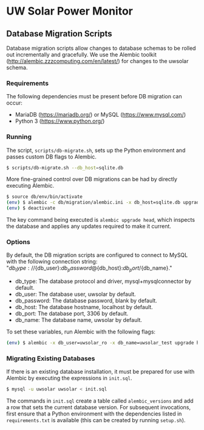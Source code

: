 # UW Solar Power Monitor

## Database Migration Scripts

Database migration scripts allow changes to database schemas to be rolled out incrementally and gracefully. We use the Alembic toolkit (http://alembic.zzzcomputing.com/en/latest/) for changes to the uwsolar schema.

### Requirements

The following dependencies must be present before DB migration can occur:

* MariaDB (https://mariadb.org/) or MySQL (https://www.mysql.com/)
* Python 3 (https://www.python.org/)

### Running

The script, ```scripts/db-migrate.sh```, sets up the Python environment and passes custom DB flags to Alembic.

```bash
$ scripts/db-migrate.sh --db_host=sqlite.db
```

More fine-grained control over DB migrations can be had by directly executing Alembic.

```bash
$ source db/env/bin/activate
(env) $ alembic -c db/migration/alembic.ini -x db_host=sqlite.db upgrade head
(env) $ deactivate
```

The key command being executed is ```alembic upgrade head```, which inspects the database and applies any updates required to make it current.

### Options

By default, the DB migration scripts are configured to connect to MySQL with the following connection string: "${db_type}://${db_user}:${db_password}@${db_host}:${db_port}/${db_name}."

* db_type: The database protocol and driver, mysql+mysqlconnector by default.
* db_user: The database user, uwsolar by default.
* db_password: The database password, blank by default.
* db_host: The database hostname, localhost by default.
* db_port: The database port, 3306 by default.
* db_name: The database name, uwsolar by default.

To set these variables, run Alembic with the following flags:

```bash
(env) $ alembic -x db_user=uwsolar_ro -x db_name=uwsolar_test upgrade head
```

### Migrating Existing Databases

If there is an existing database installation, it must be prepared for use with Alembic by executing the expressions in ```init.sql```.

```bash
$ mysql -u uwsolar uwsolar < init.sql
```

The commands in ```init.sql``` create a table called ```alembic_versions``` and add a row that sets the current database version. For subsequent invocations, first ensure that a Python environment with the dependencies listed in ```requirements.txt``` is available (this can be created by running `setup.sh`).
